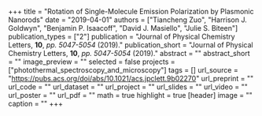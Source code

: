 +++
title = "Rotation of Single-Molecule Emission Polarization by Plasmonic Nanorods"
date = "2019-04-01"
authors = ["Tiancheng Zuo", "Harrison J. Goldwyn", "Benjamin P. Isaacoff", "David J. Masiello", "Julie S. Biteen"]
publication_types = ["2"]
publication = "Journal of Physical Chemistry Letters, **10**, _pp. 5047-5054_ (2019)."
publication_short = "Journal of Physical Chemistry Letters, **10**, _pp. 5047-5054_ (2019)."
abstract = ""
abstract_short = ""
image_preview = ""
selected = false
projects = ["photothermal_spectroscopy_and_microscopy"]
tags = []
url_source = "https://pubs.acs.org/doi/abs/10.1021/acs.jpclett.9b02270"
url_preprint = ""
url_code = ""
url_dataset = ""
url_project = ""
url_slides = ""
url_video = ""
url_poster = ""
url_pdf = ""
math = true
highlight = true
[header]
image = ""
caption = ""
+++
